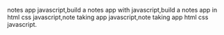 notes app javascript,build a notes app with javascript,build a notes app in html css javascript,note taking app javascript,note taking app html css javascript.
